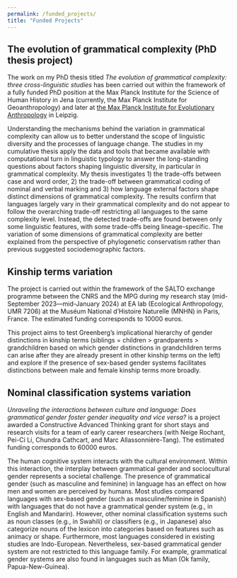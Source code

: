 ```yaml
---
permalink: /funded_projects/
title: "Funded Projects"
---
```


## The evolution of grammatical complexity (PhD thesis project)

<p>The work on my PhD thesis titled <em>The evolution of grammatical complexity: three cross-linguistic studies</em> has been carried out within the framework of a fully funded PhD position at the Max Planck Institute for the Science of Human History in Jena (currently, the Max Planck Institute for Geoanthropology) and later at <a href='https://www.eva.mpg.de/'> the Max Planck Institute for Evolutionary Anthropology</a> in Leipzig. </p>


<p>Understanding the mechanisms behind the variation in grammatical complexity can allow us to better understand the scope of linguistic diversity and the processes of language change. The studies in my cumulative thesis apply the data and tools that became available with computational turn in linguistic typology to answer the long-standing questions about factors shaping linguistic diversity, in particular in grammatical complexity. My thesis investigates 1) the trade-offs between case and word order, 2) the trade-off between grammatical coding of nominal and verbal marking and 3) how language external factors shape distinct dimensions of grammatical complexity. The results confirm that languages largely vary in their grammatical complexity and do not appear to follow the overarching trade-off restricting all languages to the same complexity level. Instead, the detected trade-offs are found between only some linguistic features, with some trade-offs being lineage-specific. The variation of some dimensions of grammatical complexity are better explained from the perspective of phylogenetic conservatism rather than previous suggested sociodemographic factors.</p>

## Kinship terms variation
<p>The project is carried out within the framework of the SALTO exchange programme between the CNRS and the MPG during my research stay (mid-September 2023—mid-January 2024) at EA lab (Ecological Anthropology, UMR 7206) at the Muséum National d’Histoire Naturelle (MNHN) in Paris, France. The estimated funding corresponds to 10000 euros. </p>

<p> This project aims to test Greenberg’s implicational hierarchy of gender distinctions in kinship terms (siblings = children > grandparents > grandchildren based on which gender distinctions in grandchildren terms can arise after they are already present in other kinship terms on the left) and explore if the presence of sex-based gender systems facilitates distinctions between male and female kinship terms more broadly. </p> 

## Nominal classification systems variation
<p><em>Unraveling the interactions between culture and language: Does grammatical gender foster gender inequality and vice versa?</em> is a project awarded a Constructive Advanced Thinking grant for short stays and research visits for a team of early career researchers (with Neige Rochant, Pei-Ci Li, Chundra Cathcart, and Marc Allassonnière-Tang). The estimated funding corresponds to 60000 euros. </p>


<p>The human cognitive system interacts with the cultural environment. Within this interaction, the interplay between grammatical gender and sociocultural gender represents a societal challenge. The presence of grammatical gender (such as masculine and feminine) in language has an effect on how men and women are perceived by humans. Most studies compared languages with sex-based gender (such as masculine/feminine in Spanish) with languages that do not have a grammatical gender system (e.g., in English and Mandarin). However, other nominal classification systems such as noun classes (e.g., in Swahili) or classifiers (e.g., in Japanese) also categorize nouns of the lexicon into categories based on features such as animacy or shape. Furthermore, most languages considered in existing studies are Indo-European. Nevertheless, sex-based grammatical gender system are not restricted to this language family. For example, grammatical gender systems are also found in languages such as Mian (Ok family, Papua-New-Guinea). </p>

